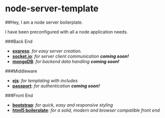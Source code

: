 # node-server-template

##Hey, I am a node server boilerplate.

I have been preconfigured with all a node application needs.

###Back End
* **[express][1]**: *for easy server creation.*
* **[socket.io][2]**: *for server client communication* ***coming soon!***
* **[mongoDB][3]**: *for backend data handling* ***coming soon!***

###Middleware
* **[ejs][4]**: *for templating with includes*
* **[passport][5]**: *for authentication* ***coming soon!***

###Front End
* **[bootstrap][6]**: *for quick, easy and responsive styling*
* **[html5 boilerplate][7]**: *for a solid, modern and browser compatible front end*

[1]: http://expressjs.com/ "Go to the express.js web page!"
[2]: http://socket.io/ "Go to the socket.io web page!"
[3]: http://www.mongodb.org/ "Go to the mongoDB web page!"
[4]: http://embeddedjs.com/ "Go to the ejs web page!"
[5]: http://passportjs.org/ "Go to the passport.js web page!"
[6]: http://twitter.github.io/bootstrap/ "Go to the Twitter Bootstrap web page!"
[7]: http://html5boilerplate.com/ "Go to the HTML5 Boilerplate web page!"